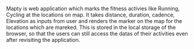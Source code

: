 Mapty is web application which marks the fitness activies like Running, Cycling at the locations on map.
It takes distance, duration, cadence, Elevation as inputs from user and renders the marker on the map for the locations which are mareked.
This is stored in the local storage of the browser, so that the users can still access the datas of their activities even after revisiting the application.
